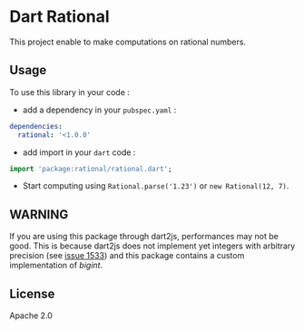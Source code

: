 Dart Rational
=============
This project enable to make computations on rational numbers.

## Usage ##
To use this library in your code :
* add a dependency in your `pubspec.yaml` :

```yaml
dependencies:
  rational: '<1.0.0'
```

* add import in your `dart` code :

```dart
import 'package:rational/rational.dart';
```

* Start computing using `Rational.parse('1.23')` or `new Rational(12, 7)`.

## WARNING ##
If you are using this package through dart2js, performances may not be good. This is because dart2js does not implement yet integers with arbitrary precision (see [issue 1533](http://code.google.com/p/dart/issues/detail?id=1533)) and this package contains a custom implementation of _bigint_.

## License ##
Apache 2.0

